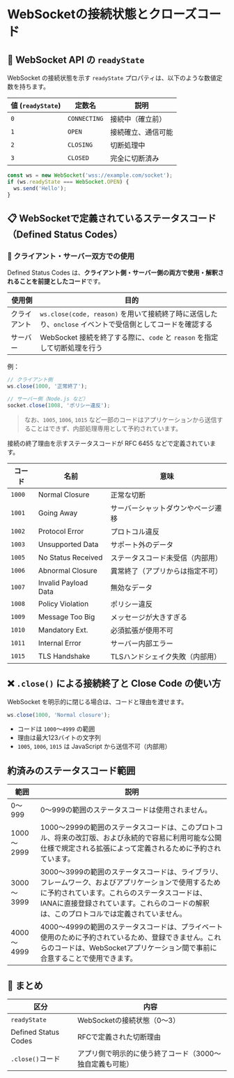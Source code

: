 # WebSocketの接続状態とクローズコード

## 🔄 WebSocket API の `readyState`

WebSocket の接続状態を示す `readyState` プロパティは、以下のような数値定数を持ちます。

| 値 (`readyState`) | 定数名       | 説明               |
| ----------------- | ------------ | ------------------ |
| `0`               | `CONNECTING` | 接続中（確立前）   |
| `1`               | `OPEN`       | 接続確立、通信可能 |
| `2`               | `CLOSING`    | 切断処理中         |
| `3`               | `CLOSED`     | 完全に切断済み     |

```ts
const ws = new WebSocket('wss://example.com/socket');
if (ws.readyState === WebSocket.OPEN) {
  ws.send('Hello');
}
```

## 📋 WebSocketで定義されているステータスコード（Defined Status Codes）

### 🔁 クライアント・サーバー双方での使用

Defined Status Codes は、**クライアント側・サーバー側の両方で使用・解釈されることを前提としたコード**です。

| 使用側       | 目的                                                                                                      |
| ------------ | --------------------------------------------------------------------------------------------------------- |
| クライアント | `ws.close(code, reason)` を用いて接続終了時に送信したり、`onclose` イベントで受信側としてコードを確認する |
| サーバー     | WebSocket 接続を終了する際に、`code` と `reason` を指定して切断処理を行う                                 |

例：

```ts
// クライアント側
ws.close(1000, '正常終了');

// サーバー側（Node.js など）
socket.close(1008, 'ポリシー違反');
```

> なお、`1005`, `1006`, `1015` など一部のコードはアプリケーションから送信することはできず、内部処理専用として予約されています。

接続の終了理由を示すステータスコードが RFC 6455 などで定義されています。

| コード | 名前                 | 意味                               |
| ------ | -------------------- | ---------------------------------- |
| `1000` | Normal Closure       | 正常な切断                         |
| `1001` | Going Away           | サーバーシャットダウンやページ遷移 |
| `1002` | Protocol Error       | プロトコル違反                     |
| `1003` | Unsupported Data     | サポート外のデータ                 |
| `1005` | No Status Received   | ステータスコード未受信（内部用）   |
| `1006` | Abnormal Closure     | 異常終了（アプリからは指定不可）   |
| `1007` | Invalid Payload Data | 無効なデータ                       |
| `1008` | Policy Violation     | ポリシー違反                       |
| `1009` | Message Too Big      | メッセージが大きすぎる             |
| `1010` | Mandatory Ext.       | 必須拡張が使用不可                 |
| `1011` | Internal Error       | サーバー内部エラー                 |
| `1015` | TLS Handshake        | TLSハンドシェイク失敗（内部用）    |

## ❌ `.close()` による接続終了と Close Code の使い方

WebSocket を明示的に閉じる場合は、コードと理由を渡せます。

```ts
ws.close(1000, 'Normal closure');
```

- コードは `1000`～`4999` の範囲
- 理由は最大123バイトの文字列
- `1005`, `1006`, `1015` は JavaScript から送信不可（内部用）

## 約済みのステータスコード範囲

| 範囲       | 説明                                                                                                                                                                                                                                             |
| ---------- | ------------------------------------------------------------------------------------------------------------------------------------------------------------------------------------------------------------------------------------------------ |
| 0～999     | 0～999の範囲のステータスコードは使用されません。                                                                                                                                                                                                 |
| 1000～2999 | 1000～2999の範囲のステータスコードは、このプロトコル、将来の改訂版、および永続的で容易に利用可能な公開仕様で規定される拡張によって定義されるために予約されています。                                                                             |
| 3000～3999 | 3000～3999の範囲のステータスコードは、ライブラリ、フレームワーク、およびアプリケーションで使用するために予約されています。これらのステータスコードは、IANAに直接登録されています。これらのコードの解釈は、このプロトコルでは定義されていません。 |
| 4000～4999 | 4000～4999の範囲のステータスコードは、プライベート使用のために予約されているため、登録できません。これらのコードは、WebSocketアプリケーション間で事前に合意することで使用できます。                                                              |

## 🧭 まとめ

| 区分                 | 内容                                                     |
| -------------------- | -------------------------------------------------------- |
| `readyState`         | WebSocketの接続状態（0〜3）                              |
| Defined Status Codes | RFCで定義された切断理由                                  |
| `.close()`コード     | アプリ側で明示的に使う終了コード（3000〜独自定義も可能） |
